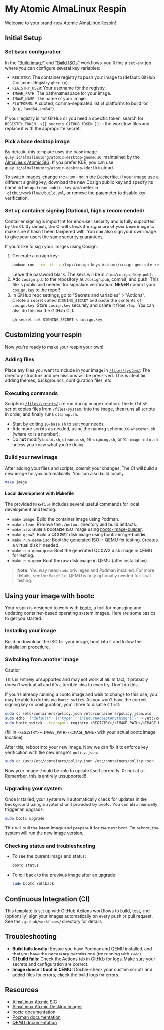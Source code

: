 # My Atomic AlmaLinux Respin

Welcome to your brand-new Atomic AlmaLinux Respin!

## Initial Setup

### Set basic configuration

In the ["Build image"](.github/workflows/build.yml) and ["Build ISOs"](.github/workflows/build-iso.yml)
workflows, you'll find a `set-env` job where you can configure several key variables:

- `REGISTRY`: The container registry to push your image to (default: GitHub Container Registry `ghcr.io`).
- `REGISTRY_USER`: Your username for the registry.
- `IMAGE_PATH`: The path/namespace for your image.
- `IMAGE_NAME`: The name of your image.
- `PLATFORMS`: A quoted, comma-separated list of platforms to build for (e.g., `"amd64,arm64"`).

If your registry is not GitHub or you need a specific token, search for `REGISTRY_TOKEN: ${{ secrets.GITHUB_TOKEN }}`
in the workflow files and replace it with the appropriate secret.

### Pick a base desktop image

By default, this template uses the base image `quay.io/almalinuxorg/atomic-desktop-gnome:10`, maintained by the
[AlmaLinux Atomic SIG](https://wiki.almalinux.org/sigs/Atomic.html). If you prefer KDE, you can use
`quay.io/almalinuxorg/atomic-desktop-kde:10` instead.

To switch images, change the `FROM` line in the [Dockerfile](Dockerfile). If your image use a different
signing key, download the new Cosign public key and specify its name in the `upstream-public-key`
parameter in `.github/workflows/build.yml`, or remove the parameter to disable key verification.

### Set up container signing (Optional, highly recommended)

Container signing is important for end-user security and is fully supported by
the CI. By default, the CI will check the signature of your base image to make
sure it hasn't been tampered with. You can also sign your own image to give
your users the same security guarantees.

If you'd like to sign your images using Cosign:

1. Generate a cosign key:
   ```sh
   podman run --rm -it -v /tmp:/cosign-keys bitnami/cosign generate-key-pair
   ```
   Leave the password blank. The keys will be in `/tmp/cosign.{key,pub}`.
2. Add `cosign.pub` to the repository as `/cosign.pub`, commit, and push. This file is public and
   needed for signature verification. **NEVER** commit your `cosign.key` to the repo!!
3. In GitHub repo settings, go to "Secrets and variables" > "Actions". Create a secret called
   `SIGNING_SECRET` and paste the contents of `cosign.key`. Store `cosign.key` securely and delete
   it from `/tmp`. You can also do this via the GitHub CLI:
   ```bash
   gh secret set SIGNING_SECRET < cosign.key
   ```

## Customizing your respin

Now you're ready to make your respin your own!

### Adding files

Place any files you want to include in your image in [`/files/system/`](files/system/). The
directory structure and permissions will be preserved. This is ideal for adding themes,
backgrounds, configuration files, etc.

### Executing commands

Scripts in [`/files/scripts/`](files/scripts/) are run during image creation. The `build.sh`
script copies files from `/files/system/` into the image, then runs all scripts in order,
and finally runs `cleanup.sh`.

- Start by editing [`10-base.sh`](files/scripts/10-base.sh) to suit your needs.
- Add more scripts as needed, using the naming scheme `XX-whatever.sh` (where `XX` is a number).
- Do **not** modify `build.sh`, `cleanup.sh`, `90-signing.sh`, or `91-image-info.sh` unless you know what you're doing.

### Build your new image

After adding your files and scripts, commit your changes. The CI will build a new image
for you automatically. You can also build locally:

```sh
make image
```

#### Local development with Makefile

The provided `Makefile` includes several useful commands for local development and testing:

- `make image`: Build the container image using Podman.
- `make clean`: Remove the `./output` directory and build artifacts.
- `make iso`: Build a bootable ISO image using [bootc-image-builder](https://github.com/osbuild/bootc-image-builder).
- `make qcow2`: Build a QCOW2 disk image using bootc-image-builder.
- `make run-qemu-iso`: Boot the generated ISO in QEMU for testing. Creates a virtual disk if needed.
- `make run-qemu-qcow`: Boot the generated QCOW2 disk image in QEMU for testing.
- `make run-qemu`: Boot the raw disk image in QEMU (after installation).

> **Note:** You may need `sudo` privileges and Podman installed. For more details, see
>  the `Makefile`. QEMU is only optionally needed for local testing.

## Using your image with bootc

Your respin is designed to work with [bootc](https://github.com/containers/bootc), a tool for
managing and updating container-based operating system images. Here are some basics to get you started:

### Installing your image

Build or download the ISO for your image, boot into it and follow the installation procedure.

### Switching from another image

> [!CAUTION]
> This is entirely unsupported and may not work at all. In fact, it probably doesn't
> work at all and it's a terrible idea to even try. Don't do this.

If you're already running a bootc image and wish to change to this one, you may be able to do
this via `bootc switch`. As you won't have the correct signing key or configuration, you'll
have to disable it first:

```sh
sudo cp /etc/containers/policy.json /etc/containers/policy.json.old
sudo echo '{"default": [{"type": "insecureAcceptAnything"}]}' > /etc/containers/policy.json
sudo bootc switch --transport registry <REGISTRY>/<IMAGE_PATH>/<IMAGE_NAME>:latest
```

(fill in `<REGISTRY>/<IMAGE_PATH>/<IMAGE_NAME>` with your actual bootc image location)

After this, reboot into your new image. Now we can fix it to enforce key verification
with the new image's `policy.json`:

```sh
sudo cp /usr//etc/containers/policy.json /etc/containers/policy.json
```

Now your image should be able to update itself correctly. Or not at all. Remember,
this is entirely unsupported!!

### Upgrading your system

Once installed, your system will automatically check for updates in the background using a
systemd unit provided by bootc. You can also manually trigger an upgrade:

```sh
sudo bootc upgrade
```

This will pull the latest image and prepare it for the next boot. On reboot, the system
will run the new image version.

### Checking status and troubleshooting

- To see the current image and status:
  ```sh
  bootc status
  ```
- To roll back to the previous image after an upgrade:
  ```sh
  sudo bootc rollback
  ```

## Continuous Integration (CI)

This template is set up with GitHub Actions workflows to build, test, and (optionally)
sign your images automatically on every push or pull request. See the `.github/workflows/`
directory for details.

## Troubleshooting

- **Build fails locally:** Ensure you have Podman and QEMU installed, and that you have the necessary permissions (try running with `sudo`).
- **CI build fails:** Check the Actions tab in GitHub for logs. Make sure your secrets and configuration are correct.
- **Image doesn't boot in QEMU:** Double-check your custom scripts and added files for errors, check the build logs for errors.

## Resources

- [AlmaLinux Atomic SIG](https://wiki.almalinux.org/sigs/Atomic.html)
- [AlmaLinux Atomic Desktop Images](https://github.com/AlmaLinux/atomic-desktop)
- [bootc documentation](https://github.com/containers/bootc)
- [Podman documentation](https://podman.io/)
- [QEMU documentation](https://www.qemu.org/)
